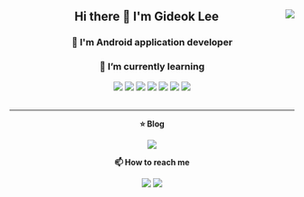 <div align="center">
  
  <img align="right" src="https://github-readme-stats.vercel.app/api/top-langs/?username=GideokLee&theme=dracula&layout=compact&langs_count=8"/>
  
  ## Hi there 👋 I'm Gideok Lee
  ### __💬 I'm Android application developer__
  ### __🌱 I’m currently learning__
  <img src="https://img.shields.io/badge/Android-3DDC84?style=flat-square&logo=Android&logoColor=white"/>
  <img src="https://img.shields.io/badge/Kotlin-7F52FF?style=flat-square&logo=Kotlin&logoColor=white"/>
  <img src="https://img.shields.io/badge/Flutter-02569B?style=flat-square&logo=Flutter&logoColor=white"/>
  <img src="https://img.shields.io/badge/Dart-0175C2?style=flat-square&logo=Dart&logoColor=white"/>
  <img src="https://img.shields.io/badge/Spring-6DB33F?style=flat-square&logo=Spring&logoColor=white"/>
  <img src="https://img.shields.io/badge/Java-007396?style=flat-square&logo=javag&logoColor=white"/>
  <img src="https://img.shields.io/badge/C++-00599C?style=flat-square&logo=C++&logoColor=white"/>
  <br>
  <br>
  
  ---
  
  __:star: Blog__

  <a href="https://velog.io/@dlrlejr132"><img src="https://img.shields.io/badge/kiddo.log-3DDC84?style=flat-square&logo=Velog&logoColor=white"/></a>
  
  <a>__📫 How to reach me__</a>
    
  <a href="mailto:kiddo3173@gmail.com"><img src="https://img.shields.io/badge/kiddo3173@gmail.com-EA4335?style=flat-square&logo=Gmail&logoColor=white"/></a>
  <a href="mailto:dlrlejr132@naver.com"><img src="https://img.shields.io/badge/dlrlejr132@naver.com-3C75A?style=flat-square&logo=Naver&logoColor=white"/></a>
  
</div>

<!--
**GideokLee/GideokLee** is a ✨ _special_ ✨ repository because its `README.md` (this file) appears on your GitHub profile.

Here are some ideas to get you started:

- 🔭 I’m currently working on ...
- 🌱 I’m currently learning ...
- 👯 I’m looking to collaborate on ...
- 🤔 I’m looking for help with ...
- 💬 Ask me about ...
- 📫 How to reach me: ...
- 😄 Pronouns: ...
- ⚡ Fun fact: ...

__🤔 If you're curious about me__
  
  <a href="https://loving-swordfish-907.notion.site/Gideok-Lee-90f8dacb609242ea91b3cd13c9a835f0"><img src="https://img.shields.io/badge/자기소개 및 포트폴리오-000000?style=flat-square&logo=Notion&logoColor=white"/></a>
  
-->
